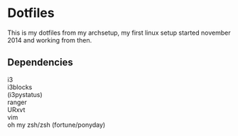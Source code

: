 Dotfiles
========

This is my dotfiles from my archsetup, my first linux setup started november 2014 and working from then.

Dependencies
------------

i3  
i3blocks  
(i3pystatus)  
ranger  
URxvt  
vim  
oh my zsh/zsh
(fortune/ponyday)
